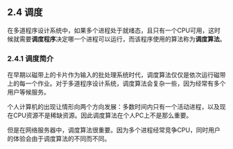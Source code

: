 ## 2.4 调度
在多道程序设计系统中，如果多个进程处于就绪态，且只有一个CPU可用，这时候就需要**调度程序**决定哪一个进程可以运行，而该程序使用的算法称为**调度算法**。

### 2.4.1 调度简介

在早期以磁带上的卡片作为输入的批处理系统时代，调度算法仅仅是依次运行磁带上的每一个作业。对于多道程序设计系统，调度算法会复杂一些，因为经常有多个用户等候服务。

个人计算机的出现让情形向两个方向发展：多数时间内只有一个活动进程，以及现在CPU资源不是稀缺资源。因此调度算法在个人PC上不是那么重要。

但是在网络服务器中，调度算法很重要。因为多个进程经常竞争CPU，同时用户的体验会由于调度算法的不同而不同。


